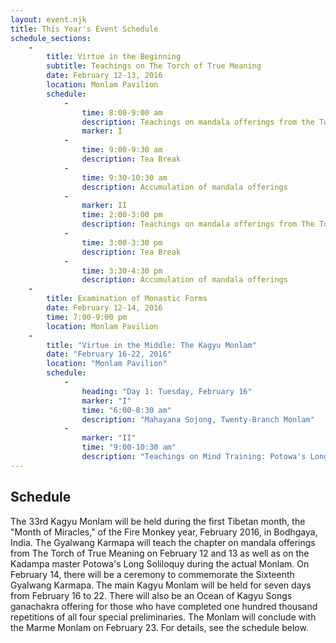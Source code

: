 ```yaml
---
layout: event.njk
title: This Year's Event Schedule
schedule_sections:
    -
        title: Virtue in the Beginning
        subtitle: Teachings on The Torch of True Meaning
        date: February 12-13, 2016
        location: Monlam Pavilion
        schedule:
            -
                time: 8:00-9:00 am
                description: Teachings on mandala offerings from the Torch of True Meaning
                marker: I
            -
                time: 9:00-9:30 am
                description: Tea Break
            -
                time: 9:30-10:30 am
                description: Accumulation of mandala offerings
            -
                marker: II
                time: 2:00-3:00 pm
                description: Teachings on mandala offerings from The Torch of True Meaning
            -
                time: 3:00-3:30 pm
                description: Tea Break
            -
                time: 3:30-4:30 pm
                description: Accumulation of mandala offerings
    -
        title: Examination of Monastic Forms
        date: February 12-14, 2016
        time: 7:00-9:00 pm
        location: Monlam Pavilion
    -
        title: "Virtue in the Middle: The Kagyu Monlam"
        date: "February 16-22, 2016"
        location: "Monlam Pavilion"
        schedule:
            -
                heading: "Day 1: Tuesday, February 16"
                marker: "I"
                time: "6:00-8:30 am"
                description: "Mahayana Sojong, Twenty-Branch Monlam"
            -
                marker: "II"
                time: "9:00-10:30 am"
                description: "Teachings on Mind Training: Potowa's Long Soliloquy"
---
```


## Schedule

The 33rd Kagyu Monlam will be held during the first Tibetan month, the "Month of Miracles," of the Fire Monkey year, February 2016, in Bodhgaya, India. The Gyalwang Karmapa will teach the chapter on  mandala offerings from The Torch of True Meaning on February 12 and 13 as well as on the Kadampa master Potowa's Long Soliloquy during the actual Monlam. On February 14, there will be a ceremony to commemorate the Sixteenth Gyalwang Karmapa. The main Kagyu Monlam will be held for seven days from February 16 to 22. There will also be an Ocean of Kagyu Songs ganachakra offering for those who have completed one hundred thousand repetitions of all four special preliminaries. The Monlam will conclude with the Marme Monlam on February 23. For details, see the schedule below.

